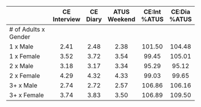 
|                      | CE<br>Interview |  CE<br>Diary | ATUS<br>Weekend | CE:Int<br>%ATUS | CE:Dia<br>%ATUS |
| -------------------- | :----------: | :----------: | :----------: | :----------: | :----------: |
| # of Adults x Gender |              |              |              |              |              |
| 1 x Male             |         2.41 |         2.48 |         2.38 |       101.50 |       104.48 |
| 1 x Female           |         3.52 |         3.72 |         3.54 |        99.45 |       105.01 |
| 2 x Male             |         3.18 |         3.17 |         3.34 |        95.29 |        95.12 |
| 2 x Female           |         4.29 |         4.32 |         4.33 |        99.03 |        99.65 |
| 3+ x Male            |         2.74 |         2.72 |         2.57 |       106.86 |       106.16 |
| 3+ x Female          |         3.74 |         3.83 |         3.50 |       106.89 |       109.50 |

